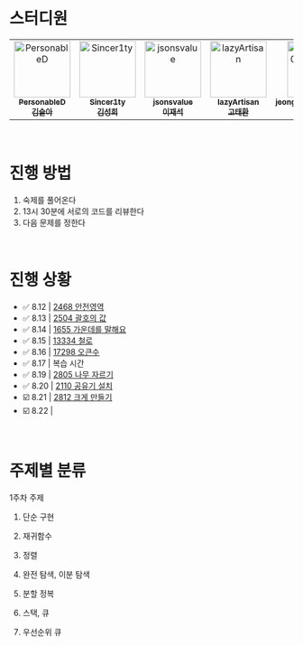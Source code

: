# 스터디원

<table>
  <tr>
    <td align="center">
      <a href="https://github.com/PersonableD">
        <img src="https://github.com/PersonableD.png" width="100px;" alt="PersonableD"/><br />
        <sub><b>PersonableD</b></sub><br/>
        <sub><b>김슬아</b></sub>
      </a>
    </td>
    <td align="center">
      <a href="https://github.com/Sincer1ty">
        <img src="https://github.com/Sincer1ty.png" width="100px;" alt="Sincer1ty"/><br />
        <sub><b>Sincer1ty</b></sub><br/>
        <sub><b>김성희</b></sub>
      </a>
    </td>
    <td align="center">
      <a href="https://github.com/jsonsvalue">
        <img src="https://github.com/jsonsvalue.png" width="100px;" alt="jsonsvalue"/><br />
        <sub><b>jsonsvalue</b></sub><br/>
        <sub><b>이재석</b></sub>
      </a>
    </td>
    <td align="center">
      <a href="https://github.com/lazyArtisan">
        <img src="https://github.com/lazyArtisan.png" width="100px;" alt="lazyArtisan"/><br />
        <sub><b>lazyArtisan</b></sub><br/>
        <sub><b>고태환</b></sub>
      </a>
    </td>
    <td align="center">
      <a href="https://github.com/jeongyuje0ngyujeong">
        <img src="https://github.com/jeongyuje0ngyujeong.png" width="100px;" alt="jeongyuje0ngyujeong"/><br />
        <sub><b>jeongyuje0ngyujeong</b></sub><br/>
        <sub><b>정유정</b></sub>
      </a>
    </td>
  </tr>
</table>


<br>

# 진행 방법

1. 숙제를 풀어온다
2. 13시 30분에 서로의 코드를 리뷰한다
3. 다음 문제를 정한다

<br>

# 진행 상황

- ✅ 8.12 | [2468 안전영역](https://www.acmicpc.net/problem/2468)  
- ✅ 8.13 | [2504 괄호의 값](https://www.acmicpc.net/problem/2504)  
- ✅ 8.14 | [1655 가운데를 말해요](https://www.acmicpc.net/problem/1655)
- ✅ 8.15 | [13334 철로](https://www.acmicpc.net/problem/13334)
- ✅ 8.16 | [17298 오큰수](https://www.acmicpc.net/problem/17298)
- ✅ 8.17 | 복습 시간
- ✅ 8.19 | [2805 나무 자르기](https://www.acmicpc.net/problem/2805)
- ✅ 8.20 | [2110 공유기 설치](https://www.acmicpc.net/problem/2110)
- ☑️ 8.21 | [2812 크게 만들기](https://www.acmicpc.net/problem/2812)
- ☑️ 8.22 |

<br>

# 주제별 분류
1주차 주제
1. 단순 구현
2. 재귀함수

3. 정렬
4. 완전 탐색, 이분 탐색 
5. 분할 정복

6. 스택, 큐 
7. 우선순위 큐
